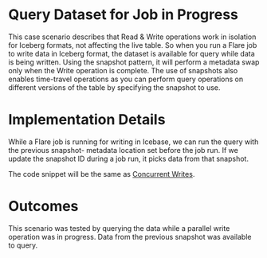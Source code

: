 # **Query Dataset for Job in Progress**

This case scenario describes that Read & Write operations work in isolation for Iceberg formats, not affecting the live table. So when you run a Flare job to write data in Iceberg format, the dataset is available for query while data is being written. Using the snapshot pattern, it will perform a metadata swap only when the Write operation is complete. The use of snapshots also enables time-travel operations as you can perform query operations on different versions of the table by specifying the snapshot to use.

# **Implementation Details**

While a Flare job is running for writing in Icebase, we can run the query with the previous snapshot- metadata location set before the job run. If we update the snapshot ID during a job run, it picks data from that snapshot.

The code snippet will be the same as [Concurrent Writes](Concurrent%20Writes.md).

# **Outcomes**

This scenario was tested by querying the data while a parallel write operation was in progress. Data from the previous snapshot was available to query.